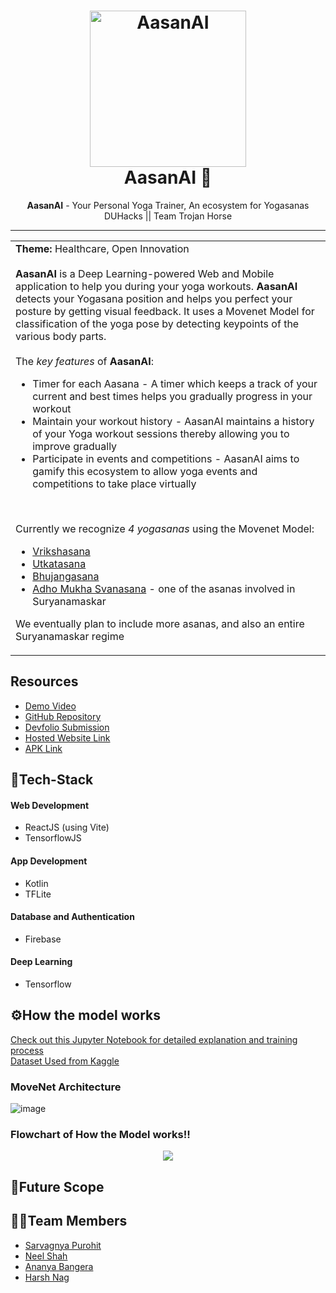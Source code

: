 <h1 align="center">
  <a href="https://github.com/saRvaGnyA/AasanAI">
    <img src="https://user-images.githubusercontent.com/24823649/179339376-1806c895-b200-473c-ab78-7554b130d912.gif" alt="AasanAI" width="250" height="250">
  </a>
  <br>
  AasanAI 🙏
</h1>

<div align="center">
   <strong>AasanAI</strong> - Your Personal Yoga Trainer, An ecosystem for Yogasanas<br>
  DUHacks || Team Trojan Horse
</div>
<hr>

<table>
  <tr>
    <td>
      <strong>Theme:</strong> Healthcare, Open Innovation <br> <br>
      <strong>AasanAI</strong> is a Deep Learning-powered Web and Mobile application to help you during your yoga workouts. <strong>AasanAI</strong> detects your Yogasana position and helps you perfect your posture by getting visual feedback. It uses a Movenet Model for classification of the yoga pose by detecting keypoints of the various body parts. <br> <br>
      The <i>key features</i> of <strong>AasanAI</strong>:
      <ul>
        <li> Timer for each Aasana - A timer which keeps a track of your current and best times helps you gradually progress in your workout
        <li> Maintain your workout history - AasanAI maintains a history of your Yoga workout sessions thereby allowing you to improve gradually
        <li> Participate in events and competitions - AasanAI aims to gamify this ecosystem to allow yoga events and competitions to take place virtually
      </ul>
      <br>
      
 Currently we recognize <i>4 yogasanas</i> using the Movenet Model:
      <ul>
        <li><a href = "https://en.wikipedia.org/wiki/Vrikshasana">Vrikshasana</a></li>
        <li><a href = "https://en.wikipedia.org/wiki/Utkatasana">Utkatasana</a></li>
        <li><a href = "https://en.wikipedia.org/wiki/Bhujangasana">Bhujangasana</a></li>
        <li><a href = "https://en.wikipedia.org/wiki/Downward_Dog_Pose">Adho Mukha Svanasana</a> - one of the asanas involved in Suryanamaskar</li>
      </ul>
      We eventually plan to include more asanas, and also an entire Suryanamaskar regime
  </td>
 </tr>
</table>

## Resources
- [Demo Video]()
- [GitHub Repository](https://github.com/saRvaGnyA/AasanAI/)
- [Devfolio Submission]()
- [Hosted Website Link](https://aasan-ai.vercel.app/)
- [APK Link](https://drive.google.com/file/d/1_9KDwIHznsWo5kW3VwEDmHa3ooFVGlZA/view?usp=sharing)

## 🤖Tech-Stack

#### Web Development
- ReactJS (using Vite)
- TensorflowJS

#### App Development
- Kotlin
- TFLite

#### Database and Authentication
- Firebase

#### Deep Learning
- Tensorflow

## ⚙How the model works

[Check out this Jupyter Notebook for detailed explanation and training process](https://github.com/saRvaGnyA/AasanAI/blob/main/model/Yoga-Pose-Detection.ipynb)  
[Dataset Used from Kaggle](https://www.kaggle.com/datasets/niharika41298/yoga-poses-dataset)

### **MoveNet Architecture**
![image](https://user-images.githubusercontent.com/84740927/179345392-908fdde3-d9c7-4e61-84f3-2d0dc9946836.png)

### **Flowchart of How the Model works!!**
<div align="center">
<img src = "https://user-images.githubusercontent.com/84740927/179351625-b1e0cc6c-e1f9-474a-bb59-7965b454b2cb.png">
</div>

## 🔮Future Scope


## 👨‍💻Team Members
- [Sarvagnya Purohit](https://github.com/saRvaGnyA)
- [Neel Shah](https://github.com/Neel-Shah-29)
- [Ananya Bangera](https://github.com/ananya-bangera)
- [Harsh Nag](https://github.com/Jigsaw-23122002)
